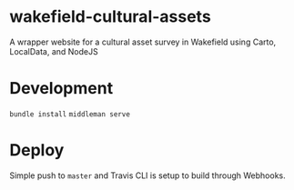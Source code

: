 # wakefield-cultural-assets
A wrapper website for a cultural asset survey in Wakefield using Carto, LocalData, and NodeJS

# Development
`bundle install`
`middleman serve`

# Deploy
Simple push to `master` and Travis CLI is setup to build through Webhooks.

